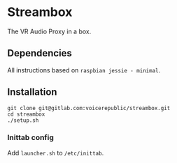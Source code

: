 # Streambox

The VR Audio Proxy in a box.

## Dependencies

All instructions based on `raspbian jessie - minimal`.

## Installation

```
git clone git@gitlab.com:voicerepublic/streambox.git
cd streambox
./setup.sh

```

### Inittab config

Add `launcher.sh` to `/etc/inittab`.
